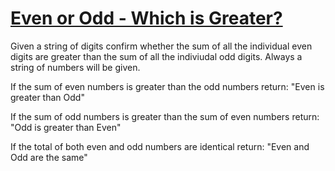 # [Even or Odd - Which is Greater?](https://www.codewars.com/kata/57f7b8271e3d9283300000b4) #

Given a string of digits confirm whether the sum of all the individual even digits are greater than the sum of all the indiviudal odd digits. Always a string of numbers will be given.

If the sum of even numbers is greater than the odd numbers return: 
    "Even is greater than Odd"

If the sum of odd numbers is greater than the sum of even numbers return: 
    "Odd is greater than Even"

If the total of both even and odd numbers are identical return: 
    "Even and Odd are the same"
